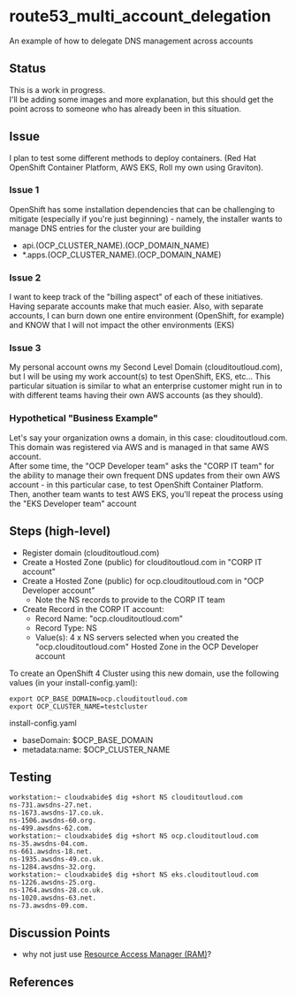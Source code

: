 # route53_multi_account_delegation
An example of how to delegate DNS management across accounts

## Status
This is a work in progress.  
I'll be adding some images and more explanation, but this should get the point across to someone who has already been in this situation.

## Issue
I plan to test some different methods to deploy containers.  (Red Hat OpenShift Container Platform, AWS EKS, Roll my own using Graviton).  

### Issue 1
OpenShift has some installation dependencies that can be challenging to mitigate (especially if you're just beginning) - namely, the installer wants to manage DNS entries for the cluster your are building 

*  api.(OCP_CLUSTER_NAME).(OCP_DOMAIN_NAME) 
*  *.apps.(OCP_CLUSTER_NAME).(OCP_DOMAIN_NAME)

### Issue 2
I want to keep track of the "billing aspect" of each of these initiatives.  Having separate accounts make that much easier.  Also, with separate accounts, I can burn down one entire environment (OpenShift, for example)  and KNOW that I will not impact the other environments (EKS)

###  Issue 3
My personal account owns my Second Level Domain (clouditoutloud.com), but I will be using my work account(s) to test OpenShift, EKS, etc...
This particular situation is similar to what an enterprise customer might run in to with different teams having their own AWS accounts (as they should).

### Hypothetical "Business Example"
Let's say your organization owns a domain, in this case: clouditoutloud.com.  This domain was registered via AWS and is managed in that same AWS account.  
After some time, the "OCP Developer team" asks the "CORP IT team" for the ability to manage their own frequent DNS updates from their own AWS account - in this particular case, to test OpenShift Container Platform.  
Then, another team wants to test AWS EKS, you'll repeat the process using the "EKS Developer team" account


## Steps (high-level)
* Register domain (clouditoutloud.com)
* Create a Hosted Zone (public) for clouditoutloud.com in "CORP IT account"
* Create a Hosted Zone (public) for ocp.clouditoutloud.com in "OCP Developer account"
  *  Note the NS records to provide to the CORP IT team
* Create Record in the CORP IT account:
  *  Record Name:  "ocp.clouditoutloud.com"
  *  Record Type:  NS
  *  Value(s):  4 x NS servers selected when you created the "ocp.clouditoutloud.com" Hosted Zone in the OCP Developer account

To create an OpenShift 4 Cluster using this new domain, use the following values (in your install-config.yaml):
```
export OCP_BASE_DOMAIN=ocp.clouditoutloud.com
export OCP_CLUSTER_NAME=testcluster
```

install-config.yaml
  * baseDomain: $OCP_BASE_DOMAIN
  * metadata:name: $OCP_CLUSTER_NAME

## Testing
```
workstation:~ cloudxabide$ dig +short NS clouditoutloud.com
ns-731.awsdns-27.net.
ns-1673.awsdns-17.co.uk.
ns-1506.awsdns-60.org.
ns-499.awsdns-62.com.
workstation:~ cloudxabide$ dig +short NS ocp.clouditoutloud.com
ns-35.awsdns-04.com.
ns-661.awsdns-18.net.
ns-1935.awsdns-49.co.uk.
ns-1284.awsdns-32.org.
workstation:~ cloudxabide$ dig +short NS eks.clouditoutloud.com
ns-1226.awsdns-25.org.
ns-1764.awsdns-28.co.uk.
ns-1020.awsdns-63.net.
ns-73.awsdns-09.com.
```
## Discussion Points
* why not just use [Resource Access Manager (RAM)](https://aws.amazon.com/ram/)?  

## References

